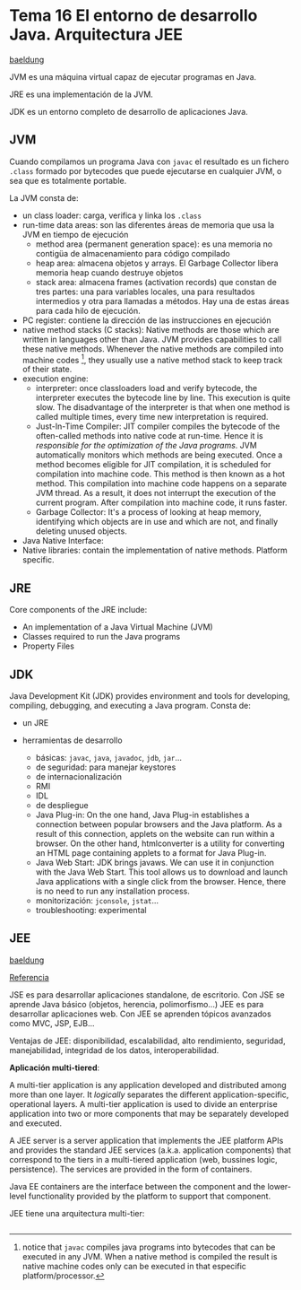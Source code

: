 # Tema 16 El entorno de desarrollo Java. Arquitectura JEE

[baeldung](https://www.baeldung.com/jvm-vs-jre-vs-jdk)

JVM es una máquina virtual capaz de ejecutar programas en Java.

JRE es una implementación de la JVM.

JDK es un entorno completo de desarrollo de aplicaciones Java.
## JVM

Cuando compilamos un programa Java con `javac` el resultado es un fichero `.class` formado por bytecodes que puede ejecutarse en 
cualquier JVM, o sea que es totalmente portable.

La JVM consta de:

- un class loader: carga, verifica y linka los `.class`
- run-time data areas: son las diferentes áreas de memoria que usa la JVM en tiempo de ejecución
  - method area (permanent generation space): es una memoria no contigüa de almacenamiento para código compilado
  - heap area: almacena objetos y arrays. El Garbage Collector libera memoria heap cuando destruye objetos
  - stack area: almacena frames (activation records) que constan de tres partes: una para variables locales, una para resultados 
    intermedios y otra para llamadas a métodos. Hay una de estas áreas para cada hilo de ejecución.
- PC register: contiene la dirección de las instrucciones en ejecución
- native method stacks (C stacks): Native methods are those which are written in languages other than Java. JVM provides capabilities 
  to call these native methods. Whenever the native methods are compiled into machine codes [^1], they usually use a native method stack to
  keep track of their state.
- execution engine:
  - interpreter: once classloaders load and verify bytecode, the interpreter executes the bytecode line by line. This execution is 
    quite slow. The disadvantage of the interpreter is that when one method is called multiple times, every time new interpretation is 
    required.
  - Just-In-Time Compiler: JIT compiler compiles the bytecode of the often-called methods into native code at run-time. Hence it is 
    *responsible for the optimization of the Java programs*.
    JVM automatically monitors which methods are being executed. Once a method becomes eligible for JIT compilation, it is scheduled 
    for compilation into machine code. This method is then known as a hot method. This compilation into machine code happens on a 
    separate JVM thread. As a result, it does not interrupt the execution of the current program. After compilation into machine code, 
    it runs faster.
  - Garbage Collector: It's a process of looking at heap memory, identifying which objects are in use and which are not, and finally 
  deleting unused objects.
- Java Native Interface:
- Native libraries: contain the implementation of native methods. Platform specific.




[^1]: notice that `javac` compiles java programs into bytecodes that can be executed in any JVM. When a native method is compiled the
result is native machine codes only can be executed in that especific platform/processor.
## JRE

Core components of the JRE include:

- An implementation of a Java Virtual Machine (JVM)
- Classes required to run the Java programs
- Property Files
## JDK

Java Development Kit (JDK) provides environment and tools for developing, compiling, debugging, and executing a Java program. Consta 
de:

- un JRE
- herramientas de desarrollo

  - básicas: `javac`, `java`, `javadoc`, `jdb`, `jar`...
  - de seguridad: para manejar keystores
  - de internacionalización
  - RMI
  - IDL
  - de despliegue
  - Java Plug-in: On the one hand, Java Plug-in establishes a connection between popular browsers and the Java platform. As a result of 
    this connection, applets on the website can run within a browser. On the other hand, htmlconverter is a utility for converting an 
    HTML page containing applets to a format for Java Plug-in.
  - Java Web Start: JDK brings javaws. We can use it in conjunction with the Java Web Start. This tool allows us to download and launch 
    Java applications with a single click from the browser. Hence, there is no need to run any installation process.
  - monitorización: `jconsole`, `jstat`...
  - troubleshooting: experimental
## JEE

[baeldung](https://www.baeldung.com/java-enterprise-evolution)

[Referencia](https://www.educba.com/java-ee-interview-questions/)

JSE es para desarrollar aplicaciones standalone, de escritorio. Con JSE se aprende Java básico (objetos, herencia, polimorfismo...)
JEE es para desarrollar aplicaciones web. Con JEE se aprenden tópicos avanzados como MVC, JSP, EJB...

Ventajas de JEE: disponibilidad, escalabilidad, alto rendimiento, seguridad, manejabilidad, integridad de los datos, interoperabilidad.

**Aplicación multi-tiered**:

A multi-tier application is any application developed and distributed among more than one layer. It *logically* separates the different 
application-specific, operational layers. A multi-tier application is used to divide an enterprise application into two or more 
components that may be separately developed and executed. 

A JEE server is a server application that implements the JEE platform APIs and provides the standard JEE services (a.k.a. application 
components) that correspond to the tiers in a multi-tiered application (web, bussines logic, persistence).
The services are provided in the form of containers.

Java EE containers are the interface between the component and the lower-level functionality provided by the platform to support that 
component.

JEE tiene una arquitectura multi-tier:

```{thumbnail} images/arquitecturaJEE.jpg
```
